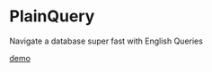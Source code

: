 # PlainQuery

Navigate a database super fast with English Queries

[demo](https://vimeo.com/561237641)